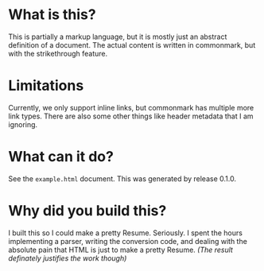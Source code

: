 # What is this?
This is partially a markup language, but it is mostly just an abstract definition of a document.
The actual content is written in commonmark, but with the strikethrough feature.

# Limitations
Currently, we only support inline links, but commonmark has multiple more link types.
There are also some other things like header metadata that I am ignoring.

# What can it do?
See the `example.html` document. This was generated by release 0.1.0.

# Why did you build this?
I built this so I could make a pretty Resume.
Seriously. I spent the hours implementing a parser, writing the conversion code, and dealing with the absolute pain that HTML is just to make a pretty Resume.
*(The result definately justifies the work though)*
